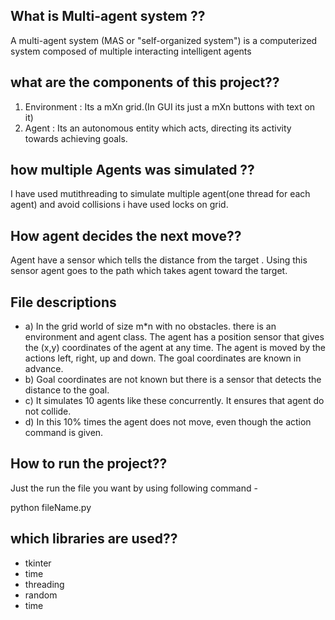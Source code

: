 ## What is Multi-agent system ??
A multi-agent system (MAS or "self-organized system") is a computerized system composed of multiple interacting intelligent agents

## what are the components of this project??
 1. Environment : Its a mXn grid.(In GUI its just a mXn buttons with text on it)
 2. Agent : Its an autonomous entity which acts, directing its activity towards achieving goals.

## how  multiple Agents was simulated ??
I have used mutithreading to simulate multiple agent(one thread for each agent) and avoid collisions i have used locks on grid.

## How agent decides the next move??
Agent have a sensor which tells the distance from the target .
Using this sensor agent goes to the path which takes agent toward the target.

## File descriptions

- a) In the  grid world of size m*n with no obstacles. there is  an environment and agent class. The agent has a position sensor that gives the (x,y) coordinates of the agent at any time. The agent is moved by the actions left, right, up and down. The goal coordinates are known in advance. 
- b) Goal coordinates are not known but there is a sensor that detects the distance to the goal.
- c) It simulates 10 agents like these concurrently. It ensures that agent do not collide. 
- d) In this  10% times the agent does not move, even though the action command is given.

## How to run the project??
Just the run the file you want by using following command -  

python fileName.py

## which libraries are used??
- tkinter
- time
- threading
- random
- time
